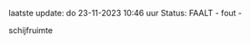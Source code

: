 laatste update: 
do 23-11-2023 10:46   uur 
Status: FAALT - fout - 
<div class="service R">schijfruimte</div>
